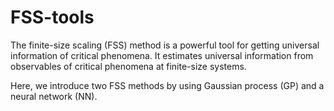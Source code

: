 # FSS-tools
The finite-size scaling (FSS) method is a powerful tool for getting universal information of critical phenomena. It estimates universal information from observables of critical phenomena at finite-size systems.

Here, we introduce two FSS methods by using Gaussian process (GP) and a neural network (NN).
